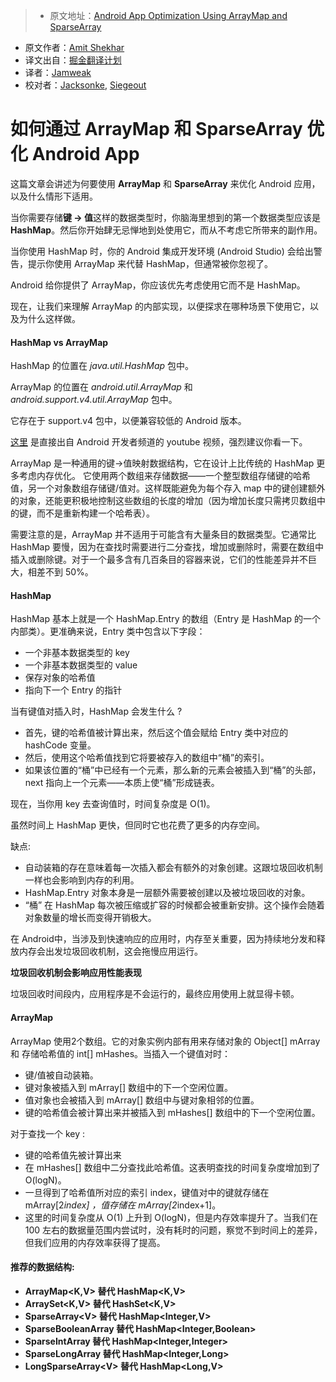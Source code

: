> * 原文地址：[Android App Optimization Using ArrayMap and SparseArray](https://medium.com/@amitshekhar/android-app-optimization-using-arraymap-and-sparsearray-f2b4e2e3dc47#.w9iubhupn)
* 原文作者：[Amit Shekhar](https://medium.com/@amitshekhar)
* 译文出自：[掘金翻译计划](https://github.com/xitu/gold-miner)
* 译者：[Jamweak](https://github.com/jamweak)
* 校对者：[Jacksonke](https://github.com/jacksonke), [Siegeout](https://github.com/siegeout)

# 如何通过 ArrayMap 和 SparseArray 优化 Android App


这篇文章会讲述为何要使用 **ArrayMap** 和 **SparseArray** 来优化 Android 应用，以及什么情形下适用。

当你需要存储**键 -> 值**这样的数据类型时，你脑海里想到的第一个数据类型应该是 **HashMap**。然后你开始肆无忌惮地到处使用它，而从不考虑它所带来的副作用。

当你使用 HashMap 时，你的 Android 集成开发环境 (Android Studio) 会给出警告，提示你使用 ArrayMap 来代替 HashMap，但通常被你忽视了。

Android 给你提供了 ArrayMap，你应该优先考虑使用它而不是 HashMap。

现在，让我们来理解 ArrayMap 的内部实现，以便探求在哪种场景下使用它，以及为什么这样做。

#### HashMap vs ArrayMap


HashMap 的位置在 _java.util.HashMap_ 包中。

ArrayMap 的位置在 _android.util.ArrayMap_ 和 _android.support.v4.util.ArrayMap_ 包中。

它存在于 support.v4 包中，以便兼容较低的 Android 版本。

[这里](https://www.youtube.com/watch?v=ORgucLTtTDI) 是直接出自 Android 开发者频道的 youtube 视频，强烈建议你看一下。

ArrayMap 是一种通用的键->值映射数据结构，它在设计上比传统的 HashMap 更多考虑内存优化。 它使用两个数组来存储数据——一个整型数组存储键的哈希值，另一个对象数组存储键/值对。这样既能避免为每个存入 map 中的键创建额外的对象，还能更积极地控制这些数组的长度的增加（因为增加长度只需拷贝数组中的键，而不是重新构建一个哈希表）。

需要注意的是，ArrayMap 并不适用于可能含有大量条目的数据类型。它通常比 HashMap 要慢，因为在查找时需要进行二分查找，增加或删除时，需要在数组中插入或删除键。对于一个最多含有几百条目的容器来说，它们的性能差异并不巨大，相差不到 50%。

#### HashMap

HashMap 基本上就是一个 HashMap.Entry 的数组（Entry 是 HashMap 的一个内部类）。更准确来说，Entry 类中包含以下字段：

*   一个非基本数据类型的 key
*   一个非基本数据类型的 value
*   保存对象的哈希值
*   指向下一个 Entry 的指针

当有键值对插入时，HashMap 会发生什么 ?

*   首先，键的哈希值被计算出来，然后这个值会赋给 Entry 类中对应的 hashCode 变量。
*   然后，使用这个哈希值找到它将要被存入的数组中“桶”的索引。
*   如果该位置的“桶”中已经有一个元素，那么新的元素会被插入到“桶”的头部，next 指向上一个元素——本质上使“桶”形成链表。

现在，当你用 key 去查询值时，时间复杂度是 O(1)。

虽然时间上 HashMap 更快，但同时它也花费了更多的内存空间。

缺点:

*   自动装箱的存在意味着每一次插入都会有额外的对象创建。这跟垃圾回收机制一样也会影响到内存的利用。
*   HashMap.Entry 对象本身是一层额外需要被创建以及被垃圾回收的对象。
*   “桶” 在 HashMap 每次被压缩或扩容的时候都会被重新安排。这个操作会随着对象数量的增长而变得开销极大。

在 Android中，当涉及到快速响应的应用时，内存至关重要，因为持续地分发和释放内存会出发垃圾回收机制，这会拖慢应用运行。

**垃圾回收机制会影响应用性能表现**

垃圾回收时间段内，应用程序是不会运行的，最终应用使用上就显得卡顿。

#### ArrayMap

ArrayMap 使用2个数组。它的对象实例内部有用来存储对象的 Object[] mArray 和 存储哈希值的 int[] mHashes。当插入一个键值对时：

*   键/值被自动装箱。
*   键对象被插入到 mArray[] 数组中的下一个空闲位置。
*   值对象也会被插入到 mArray[] 数组中与键对象相邻的位置。
*   键的哈希值会被计算出来并被插入到 mHashes[] 数组中的下一个空闲位置。

对于查找一个 key :

*   键的哈希值先被计算出来
*   在 mHashes[] 数组中二分查找此哈希值。这表明查找的时间复杂度增加到了 O(logN)。
*   一旦得到了哈希值所对应的索引 index，键值对中的键就存储在 mArray[2*index] ，值存储在  mArray[2*index+1]。
*   这里的时间复杂度从 O(1) 上升到 O(logN)，但是内存效率提升了。当我们在 100 左右的数据量范围内尝试时，没有耗时的问题，察觉不到时间上的差异，但我们应用的内存效率获得了提高。
   
#### 推荐的数据结构:

*   **ArrayMap&lt;K,V> 替代 HashMap&lt;K,V>**
*   **ArraySet&lt;K,V> 替代 HashSet&lt;K,V>**
*   **SparseArray&lt;V> 替代 HashMap&lt;Integer,V>**
*   **SparseBooleanArray 替代 HashMap&lt;Integer,Boolean>**
*   **SparseIntArray 替代 HashMap&lt;Integer,Integer>**
*   **SparseLongArray 替代 HashMap&lt;Integer,Long>**
*   **LongSparseArray&lt;V> 替代 HashMap&lt;Long,V>**
